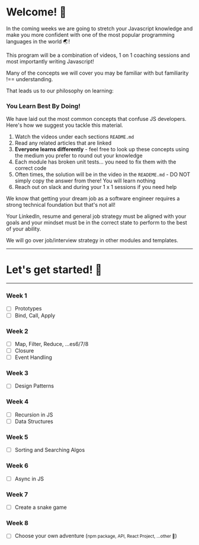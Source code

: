 # Welcome! 👋

In the coming weeks we are going to stretch your Javascript knowledge and make you more confident with one of the most popular programming languages in the world 🌏!

This program will be a combination of videos, 1 on 1 coaching sessions and most importantly writing Javascript!

Many of the concepts we will cover you may be familiar with but familiarity !== understanding.

That leads us to our philosophy on learning:

### You Learn Best By Doing!

We have laid out the most common concepts that confuse JS developers. Here's how we suggest you tackle this material.

1. Watch the videos under each sections `README.md`
2. Read any related articles that are linked
3. <strong>Everyone learns differently</strong> - feel free to look up these concepts using the medium you prefer to round out your knowledge
4. Each module has broken unit tests... you need to fix them with the correct code
5. Often times, the solution will be in the video in the `READEME.md` - DO NOT simply copy the answer from there! You will learn nothing
6. Reach out on slack and during your 1 x 1 sessions if you need help

We know that getting your dream job as a software engineer requires a strong technical foundation but that's not all!

Your LinkedIn, resume and general job strategy must be aligned with your goals and your mindset must be in the correct state to perform to the best of your ability.

We will go over job/interview strategy in other modules and templates.

---

# Let's get started! 🚀

---

### Week 1

-   [ ] Prototypes
-   [ ] Bind, Call, Apply

### Week 2

-   [ ] Map, Filter, Reduce, ...es6/7/8
-   [ ] Closure
-   [ ] Event Handling

### Week 3

-   [ ] Design Patterns

### Week 4

-   [ ] Recursion in JS
-   [ ] Data Structures

### Week 5

-   [ ] Sorting and Searching Algos

### Week 6

-   [ ] Async in JS

### Week 7

-   [ ] Create a snake game

### Week 8

-   [ ] Choose your own adventure (<small>npm package, API, React Project, ...other 🤔</small>)
